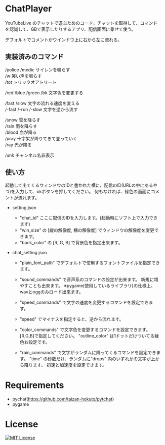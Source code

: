 # ChatPlayer
YouTubeLive のチャットで遊ぶためのコード。チャットを取得して、コマンドを認識して、GBで表示したりするアプリ、配信画面に乗せて使う。

デフォルトでコメントがウインドウ上に右から左に流れる。

## 実装済みのコマンド
/police /medic サイレンを鳴らす\
/w 笑い声を鳴らす\
/tot トリックオアトリート

/red /blue /green /bk 文字色を変更する

/fast /slow 文字の流れる速度を変える \
/-fast /-run /-slow 文字を逆から流す

/snow 雪を降らす \
/rain 雨を降らす \
/blood 血が降る \
/pray 十字架が降りてきて登っていく \
/ray 光が降る

/unk チャンネル名非表示

## 使い方
起動して出てくるウィンドウのIDと書かれた横に、配信のID(URLの中にあるやつ)を入力して、okボタンを押してください。
何もなければ、緑色の画面にコメントが流れます。

- setting.json
    - "chat_id" ここに配信のIDを入力します。(起動時にソフト上で入力できます)
	- "win_size" の [縦の解像度, 横の解像度] でウィンドウの解像度を変更できます。
	- "back_color" の [R, G, B] で背景色を指定出来ます。

- chat_setting.json
	- "plain_font_path" でデフォルトで使用するフォントファイルを指定できます。
		
	- "sound_commands" で音声系のコマンドの設定が出来ます。
	    新規に増やすことも出来ます。
	    ※pygame(使用しているライブラリ)の仕様上、wavとoggのみロード出来ます。
		
	- "speed_commands" で文字の速度を変更するコマンドを設定できます。
	- "speed" でマイナスを指定すると、逆から流れます。
		
	- "color_commands" で文字色を変更するコマンドを設定できます。
		[R,G,B]で指定してください。
		"outline_color" は1ドットだけついてる縁色お設定です。

	- "rain_commands" で文字がランダムに降ってくるコマンドを設定できます。
		"time" の秒数だけ、ランダムに"drops" 内のいずれかの文字が上から降ります。
		初速と加速度を設定できます。

# Requirements
- pychat(https://github.com/taizan-hokuto/pytchat)
- pygame

# License
[![MIT License](http://img.shields.io/badge/license-MIT-blue.svg?style=flat)](LICENSE)